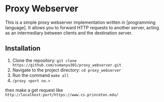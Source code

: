 # Proxy Webserver

This is a simple proxy webserver implementation written in [programming language]. It allows you to forward HTTP requests to another server, acting as an intermediary between clients and the destination server.

## Installation

1. Clone the repository: `git clone https://github.com/sumanyu301/proxy_webserver.git`
2. Navigate to the project directory: `cd proxy_webserver`
3. Run the command `make all`
4. `/proxy <port no.>`

then make a get request like `http://localhost:port/https://www.cs.princeton.edu/`